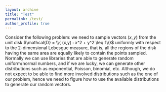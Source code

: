 ```yaml
---
layout: archive
title: "Test"
permalink: /test/
author_profile: true
---
```


Consider the following problem: we need to sample vectors $(x,y)$ from the unit disk $\mathcal{D} = \\{ (x,y) : x^2 + y^2 \leq 1\\}$ uniformly with respect to the 2-dimensional Lebesgue measure, that is, all the regions of the disk having the same area are equally likely to contain the points sampled. Normally we can use libraries that are able to generate random uniform/normal numbers, and if we are lucky, we can generate other distributions such as exponential, Poisson, binomial, etc. Although, we do not expect to be able to find more involved distributions such as the one of our problem, hence we need to figure how to use the available distributions to generate our random vectors. 